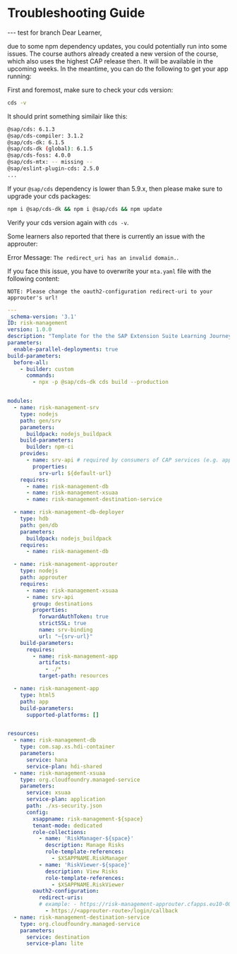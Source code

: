 # Troubleshooting Guide
--- test for branch
Dear Learner,

due to some npm dependency updates, you could potentially run into some issues.
The course authors already created a new version of the course, which also uses the highest CAP release then. It will be available in the upcoming weeks. In the meantime, you can do the following to get your app running:

First and foremost, make sure to check your cds version:

```bash
cds -v
```

It should print something similair like this:
```bash
@sap/cds: 6.1.3
@sap/cds-compiler: 3.1.2
@sap/cds-dk: 6.1.5
@sap/cds-dk (global): 6.1.5
@sap/cds-foss: 4.0.0
@sap/cds-mtx: -- missing --
@sap/eslint-plugin-cds: 2.5.0
...
```

If your ```@sap/cds``` dependency is lower than 5.9.x, then please make sure to upgrade your cds packages:

```bash
npm i @sap/cds-dk && npm i @sap/cds && npm update
```

Verify your cds version again with ```cds -v```.

Some learners also reported that there is currently an issue with the approuter: 

Error Message:  ```The redirect_uri has an invalid domain.```.

If you face this issue, you have to overwrite your ```mta.yaml``` file with the following content:

```NOTE: Please change the oauth2-configuration redirect-uri to your approuter's url!```

```yaml
---
_schema-version: '3.1'
ID: risk-management
version: 1.0.0
description: "Template for the the SAP Extension Suite Learning Journey"
parameters:
  enable-parallel-deployments: true
build-parameters:
  before-all:
    - builder: custom
      commands:
        - npx -p @sap/cds-dk cds build --production


modules:
  - name: risk-management-srv
    type: nodejs
    path: gen/srv
    parameters:
      buildpack: nodejs_buildpack
    build-parameters:
      builder: npm-ci
    provides:
      - name: srv-api # required by consumers of CAP services (e.g. approuter)
        properties:
          srv-url: ${default-url}
    requires:
      - name: risk-management-db
      - name: risk-management-xsuaa
      - name: risk-management-destination-service

  - name: risk-management-db-deployer
    type: hdb
    path: gen/db
    parameters:
      buildpack: nodejs_buildpack
    requires:
      - name: risk-management-db

  - name: risk-management-approuter
    type: nodejs
    path: approuter
    requires:
      - name: risk-management-xsuaa
      - name: srv-api
        group: destinations
        properties:
          forwardAuthToken: true
          strictSSL: true
          name: srv-binding
          url: "~{srv-url}"
    build-parameters:
      requires:
        - name: risk-management-app
          artifacts:
            - ./*
          target-path: resources

  - name: risk-management-app
    type: html5
    path: app
    build-parameters:
      supported-platforms: []


resources:
  - name: risk-management-db
    type: com.sap.xs.hdi-container
    parameters:
      service: hana
      service-plan: hdi-shared
  - name: risk-management-xsuaa
    type: org.cloudfoundry.managed-service
    parameters:
      service: xsuaa
      service-plan: application
      path: ./xs-security.json
      config:
        xsappname: risk-management-${space}
        tenant-mode: dedicated
        role-collections:
          - name: 'RiskManager-${space}'
            description: Manage Risks
            role-template-references:
              - $XSAPPNAME.RiskManager
          - name: 'RiskViewer-${space}'
            description: View Risks
            role-template-references:
              - $XSAPPNAME.RiskViewer
        oauth2-configuration:
          redirect-uris:
          # example: - https://risk-management-approuter.cfapps.eu10-004.hana.ondemand.com/login/callback
            - https://<approuter-route>/login/callback
  - name: risk-management-destination-service
    type: org.cloudfoundry.managed-service
    parameters:
      service: destination
      service-plan: lite
```

